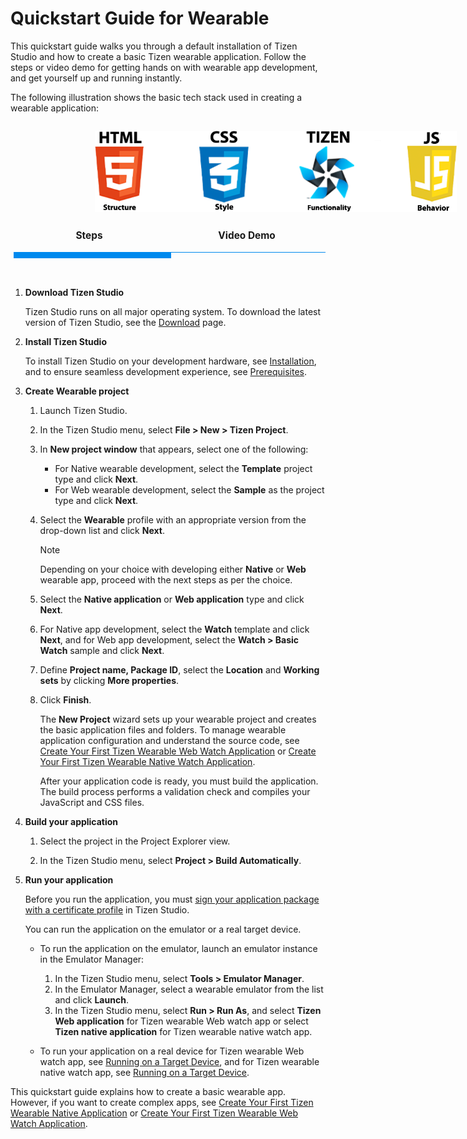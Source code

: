 # Quickstart Guide for Wearable

This quickstart guide walks you through a default installation of Tizen Studio and how to create a basic Tizen wearable application. Follow the steps or video demo for getting hands on with wearable app development, and get yourself up and running instantly.

The following illustration shows the basic tech stack used in creating a wearable application: 

<div class="wrapper">
<img src="./media/tech2.png"  class="center">
</div>
<br>

<style>
.wrapper {
  display: inline-flex;
  justify-content: right;
  align-items: center;
  width: 700px;
  height: 130px;
  margin: 1em;:right;
}

.wrapper img {
  max-width: 200%;
  max-height: 100%;
}

.example {
  display: flex;
}

.tabs {
  display: block;
  display: flex;
  -webkit-flex-wrap: wrap;
  -moz-flex-wrap: wrap;
  flex-wrap: wrap;
  margin: 0;
  overflow: hidden; }
  .tabs [class^="tab"] label,
  .tabs [class*=" tab"] label {
    cursor: pointer;
    display: block;
    font-size: 1.1em;
    font-weight: 300;
    line-height: 1em;
    padding: 1rem 0;
    text-align: center; }
  .tabs [class^="tab"] [type="radio"],
  .tabs [class*=" tab"] [type="radio"] {
    border-bottom: 1px solid #008aee;
    cursor: pointer;
    -webkit-appearance: none;
    -moz-appearance: none;
    appearance: none;
    display: block;
    width: 100%;
    -webkit-transition: all 0.3s ease-in-out;
    -moz-transition: all 0.3s ease-in-out;
    -o-transition: all 0.3s ease-in-out;
    transition: all 0.3s ease-in-out; }
    .tabs [class^="tab"] [type="radio"]:hover, .tabs [class^="tab"] [type="radio"]:focus,
    .tabs [class*=" tab"] [type="radio"]:hover,
    .tabs [class*=" tab"] [type="radio"]:focus {
      border-bottom: 5px solid #008aee; }
    .tabs [class^="tab"] [type="radio"]:checked,
    .tabs [class*=" tab"] [type="radio"]:checked {
      border-bottom: 10px solid #008aee; }
    .tabs [class^="tab"] [type="radio"]:checked + div,
    .tabs [class*=" tab"] [type="radio"]:checked + div {
      opacity: 1; }
    .tabs [class^="tab"] [type="radio"] + div,
    .tabs [class*=" tab"] [type="radio"] + div {
      display: block;
      opacity: 0;
      padding: 2rem 0;
      width: 90%;
      -webkit-transition: all 0.3s ease-in-out;
      -moz-transition: all 0.3s ease-in-out;
      -o-transition: all 0.3s ease-in-out;
      transition: all 0.3s ease-in-out; }
  .tabs .tab-2 {
    width: 50%; }
    .tabs .tab-2 [type="radio"] + div {
      width: 200%;
      margin-left: 200%; }
    .tabs .tab-2 [type="radio"]:checked + div {
      margin-left: 0; }
    .tabs .tab-2:last-child [type="radio"] + div {
      margin-left: 100%; }
    .tabs .tab-2:last-child [type="radio"]:checked + div {
      margin-left: -100%; }
.tabs .tab-3 {
    width: 50%; }
    .tabs .tab-3 [type="radio"] + div {
      width: 200%;
      margin-left: 200%; }
    .tabs .tab- [type="radio"]:checked + div {
      margin-left: 0; }
    .tabs .tab-2:last-child [type="radio"] + div {
      margin-left: 100%; }
    .tabs .tab-2:last-child [type="radio"]:checked + div {
      margin-left: -100%; }
video {
  width: 100%;
  height: auto;
}
</style>
<div class="tabs">
  <div class="tab-2">
    <label for="tab2-1"><b>Steps</b></label>
    <input id="tab2-1" name="tabs-two" type="radio" checked="checked">
    <div>
       
1.  **Download Tizen Studio**

    Tizen Studio runs on all major operating system. To download the latest version of Tizen Studio, see the <a href="https://developer.tizen.org/development/tizen-studio/download">Download</a> page.

2. **Install Tizen Studio**

    To install Tizen Studio on your development hardware, see <a href="../tizen-studio/setup/install-sdk.md">Installation</a>, and to ensure seamless development experience, see <a href="../tizen-studio/setup/prerequisites.md">Prerequisites</a>.

3. **Create Wearable project** 
    
    1. Launch Tizen Studio.
    2. In the Tizen Studio menu, select **File > New > Tizen Project**.
    3. In **New project window** that appears, select one of the following: 
        
        - For Native wearable development, select the **Template** project type and click **Next**.
        - For Web wearable development, select the **Sample** as the project type and click **Next**.
    4. Select the **Wearable** profile with an appropriate version from the drop-down list and click **Next**.
        
        > [!NOTE]
        > Depending on your choice with developing either **Native** or **Web** wearable app, proceed with the next steps as per the choice. 

    5. Select the **Native application** or **Web application** type and click **Next**.

    6. For Native app development, select the **Watch** template and click **Next**, and for Web app development, select the **Watch > Basic Watch** sample and click **Next**.

    7. Define **Project name, Package ID**, select the **Location** and **Working sets** by clicking **More properties**. 

    8. Click **Finish**.

       The **New Project** wizard sets up your wearable project and creates the basic application files and folders. To manage wearable application configuration and understand the source code, see [Create Your First Tizen Wearable Web Watch Application](../web/get-started/wearable-watch/first-app-watch.md#managing-the-application-configuration) or [Create Your First Tizen Wearable Native Watch Application](../native/get-started/wearable-watch/first-app-watch.md#managing-the-application-configuration). 

       After your application code is ready, you must build the application. The build process performs a validation check and compiles your JavaScript and CSS files.
     
4. **Build your application**

    1. Select the project in the Project Explorer view.

    2. In the Tizen Studio menu, select **Project > Build Automatically**.
 
5. **Run your application**
   
   Before you run the application, you must [sign your application package with a certificate profile](../tizen-studio/common-tools/certificate-registration.md) in Tizen Studio.
	
   You can run the application on the emulator or a real target device.
   
   - To run the application on the emulator, launch an emulator instance in the Emulator Manager:

     1. In the Tizen Studio menu, select **Tools > Emulator Manager**.
     2. In the Emulator Manager, select a wearable emulator from the list and click **Launch**. 
     3. In the Tizen Studio menu, select **Run > Run As**, and select **Tizen Web application** for Tizen wearable Web watch app or select **Tizen native application** for Tizen wearable native watch app.

   - To run your application on a real device for Tizen wearable Web watch app, see [Running on a Target Device](../web/get-started/wearable-watch/first-app-watch.md#running-on-a-target-device), and for  Tizen wearable native watch app, see [Running on a Target Device](../native/get-started/wearable-watch/first-app-watch.md#running-on-a-target-device). 

This quickstart guide explains how to create a basic wearable app. However, if you want to create complex apps, see [Create Your First Tizen Wearable Native Application](../native/get-started/wearable-watch/first-app-watch.md) or [Create Your First Tizen Wearable Web Watch Application](../web/get-started/wearable-watch/first-app-watch.md).
  </div>
  </div>
    
  <div class="tab-2">
    <label for="tab2-2"><b>Video Demo</b></label>
    <input id="tab2-2" name="tabs-two" type="radio">
    <div>  
    <video width="auto" height="240" controls>
  <source src="../media/wearable.mp4" type="video/mp4">
</video>
  </div>
</div>
</div>